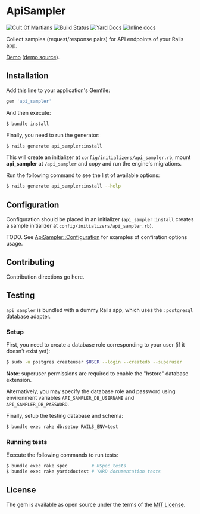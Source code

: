 # ApiSampler

[![Cult Of Martians](http://cultofmartians.com/assets/badges/badge.svg)](http://cultofmartians.com/tasks/api-endpoint-sampler.html)
[![Build Status](https://travis-ci.org/smaximov/api_sampler.svg?branch=master)](https://travis-ci.org/smaximov/api_sampler)
[![Yard Docs](http://img.shields.io/badge/yard-docs-blue.svg)](http://www.rubydoc.info/github/smaximov/api_sampler/master)
[![Inline docs](http://inch-ci.org/github/smaximov/api_sampler.svg?branch=master)](http://inch-ci.org/github/smaximov/api_sampler)

Collect samples (request/response pairs) for API endpoints of your Rails app.

[Demo](https://api-sampler-demo.herokuapp.com/)
([demo source](https://github.com/smaximov/api_sampler_demo)).

## Installation

Add this line to your application's Gemfile:

``` ruby
gem 'api_sampler'
```

And then execute:

``` bash
$ bundle install
```

Finally, you need to run the generator:

``` bash
$ rails generate api_sampler:install
```

This will create an initializer at `config/initializers/api_sampler.rb`, mount
**api_sampler** at `/api_sampler` and copy and run the engine's migrations.

Run the following command to see the list of available options:

``` bash
$ rails generate api_sampler:install --help
```

## Configuration

Configuration should be placed in an initializer (`api_sampler:install` creates
a sample initializer at `config/initializers/api_sampler.rb`).

TODO. See [ApiSampler::Configuration](http://www.rubydoc.info/github/smaximov/api_sampler/master/ApiSampler/Configuration) for examples of confiration options usage.

## Contributing

Contribution directions go here.

## Testing

`api_sampler` is bundled with a dummy Rails app, which uses the `:postgresql` database adapter.

### Setup

First, you need to create a database role corresponding to your user (if it doesn't exist yet):

``` bash
$ sudo -u postgres createuser $USER --login --createdb --superuser
```

**Note**: superuser permissions are required to enable the "hstore" database extension.

Alternatively, you may specify the database role and password using environment variables
`API_SAMPLER_DB_USERNAME` and `API_SAMPLER_DB_PASSWORD`.

Finally, setup the testing database and schema:

``` bash
$ bundle exec rake db:setup RAILS_ENV=test
```

### Running tests

Execute the following commands to run tests:

``` bash
$ bundle exec rake spec         # RSpec tests
$ bundle exec rake yard:doctest # YARD documentation tests
```

## License
The gem is available as open source under the terms of the [MIT License](http://opensource.org/licenses/MIT).

